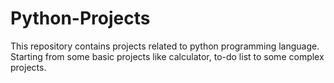 # Python-Projects
This repository contains projects related to python programming language. Starting from some basic projects like calculator, to-do list to some complex projects.
